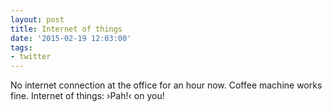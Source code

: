 ```yaml
---
layout: post
title: Internet of things
date: '2015-02-19 12:03:00'
tags:
- twitter
---
```


No internet connection at the office for an hour now.
Coffee machine works fine.
Internet of things: ›Pah!‹ on you!
